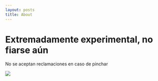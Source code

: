 ```yaml
---
layout: posts
title: About
---
```

# Extremadamente experimental, no fiarse aún

No se aceptan reclamaciones en caso de pinchar


<img class="post__img" id="arcones_station" src="/assets/images/baliza_somo.png"/>

